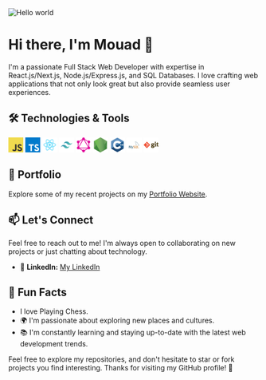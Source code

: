 <!-- Header -->
<img src="https://raw.githubusercontent.com/sagar-viradiya/sagar-viradiya/master/resources/banner.png" alt="Hello world">

# Hi there, I'm Mouad 👋

I'm a passionate Full Stack Web Developer with expertise in React.js/Next.js, Node.js/Express.js, and SQL Databases. I love crafting web applications that not only look great but also provide seamless user experiences. 

<!-- Technologies -->
## 🛠️ Technologies & Tools
<code><img height="30" src="https://raw.githubusercontent.com/github/explore/80688e429a7d4ef2fca1e82350fe8e3517d3494d/topics/javascript/javascript.png"></code>
<code><img height="30" src="https://raw.githubusercontent.com/github/explore/80688e429a7d4ef2fca1e82350fe8e3517d3494d/topics/typescript/typescript.png"></code>
<code><img height="30" src="https://raw.githubusercontent.com/github/explore/80688e429a7d4ef2fca1e82350fe8e3517d3494d/topics/react/react.png"></code>
<code><img height="30" src="https://raw.githubusercontent.com/github/explore/80688e429a7d4ef2fca1e82350fe8e3517d3494d/topics/tailwind/tailwind.png"></code>
<code><img height="30" src="https://raw.githubusercontent.com/github/explore/5c058a388828bb5fde0bcafd4bc867b5bb3f26f3/topics/graphql/graphql.png"></code>
<code><img height="30" src="https://raw.githubusercontent.com/github/explore/80688e429a7d4ef2fca1e82350fe8e3517d3494d/topics/nodejs/nodejs.png"></code>
<code><img height="30" src="https://raw.githubusercontent.com/github/explore/80688e429a7d4ef2fca1e82350fe8e3517d3494d/topics/cpp/cpp.png"></code>
<code><img height="30" src="https://raw.githubusercontent.com/github/explore/80688e429a7d4ef2fca1e82350fe8e3517d3494d/topics/mysql/mysql.png"></code>
<code><img height="30" src="https://raw.githubusercontent.com/github/explore/80688e429a7d4ef2fca1e82350fe8e3517d3494d/topics/git/git.png"></code>

<!-- Portfolio -->
## 🚀 Portfolio
Explore some of my recent projects on my [Portfolio Website](https://mouadmounib.vercel.app/).

<!-- Let's Connect -->
## 📫 Let's Connect
Feel free to reach out to me! I'm always open to collaborating on new projects or just chatting about technology.

- 💼 **LinkedIn:** [My LinkedIn](https://www.linkedin.com/in/mouad-mounib-954418193/)

<!-- Fun Facts -->
## 🚀 Fun Facts
- I love Playing Chess.
- 🌍 I'm passionate about exploring new places and cultures.
- 📚 I'm constantly learning and staying up-to-date with the latest web development trends.

Feel free to explore my repositories, and don't hesitate to star or fork projects you find interesting. Thanks for visiting my GitHub profile! 🚀
